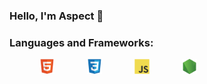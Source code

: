 ### Hello, I'm Aspect 👋
<div>
  <h3>Languages and Frameworks:</h3>
  <img src="https://raw.githubusercontent.com/devicons/devicon/master/icons/html5/html5-original.svg" style="margin-left: 3rem;" width="24" height="24">
  <img src="https://raw.githubusercontent.com/devicons/devicon/master/icons/css3/css3-original.svg" style="margin-left: 3rem;" width="24" height="24">
  <img src="https://raw.githubusercontent.com/devicons/devicon/master/icons/javascript/javascript-original.svg" style="margin-left: 3rem;" width="24" height="24">
  <img src="https://raw.githubusercontent.com/devicons/devicon/master/icons/nodejs/nodejs-original.svg" style="margin-left: 3rem;" width="24" height="24">
</div>

